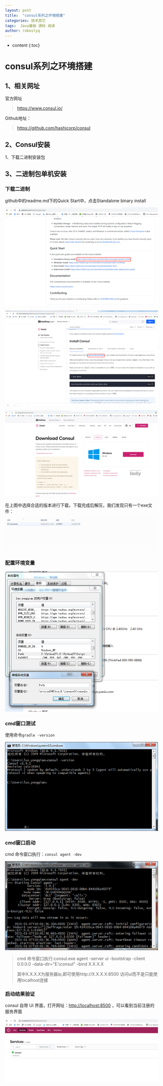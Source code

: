```yaml
---
layout: post
title:  "consul系列之环境搭建"
categories: 技术其它
tags:  Java基础 源码 阅读
author: roboslyq
---
```

* content
{:toc}
# consul系列之环境搭建

## 1、相关网址

官方网址

> https://www.consul.io/

Github地址：

> https://github.com/hashicorp/consul

## 2、Consul安装

1、下载二进制安装包



## 3、二进制包单机安装

### 下载二进制

github中的readme.md下的Quick Start中，点击Standalone binary install

![image-20210107094125461](../images/1-consul环境搭建/image-20210107100613419.png)

![image-20210107100654060](../images/1-consul环境搭建/image-20210107100654060.png)

![image-20210107100709802](../images/1-consul环境搭建/image-20210107100709802.png)

在上图中选择合适的版本进行下载，下载完成后解压，我们发现只有一个exe文件：

![image-20210107100750362](../images/1-consul环境搭建/image-20210107100750362.png)

### 配置环境变量

![image-20210107100859417](../images/1-consul环境搭建/image-20210107100859417.png)

### cmd窗口测试

使用命令`gradle -version`

![image-20210107104330393](../images/1-consul环境搭建/image-20210107104330393.png)



### cmd窗口启动

cmd 命令窗口执行：`consul agent -dev`

![image-20210107101025276](../images/1-consul环境搭建/image-20210107101025276.png)

> cmd 命令窗口执行:consul.exe agent -server ui -bootstrap -client 0.0.0.0 -data-dir="E:\consul" -bind X.X.X.X
>
> 其中X.X.X.X为服务器ip,即可使用http://X.X.X.X:8500 访问ui而不是只能使用localhost连接

### 启动结果验证

consul 自带 UI 界面，打开网址：[http://localhost:8500](https://link.zhihu.com/?target=http%3A//localhost%3A8500/) ，可以看到当前注册的服务界面

![image-20210107101040203](../images/1-consul环境搭建/image-20210107101040203.png)